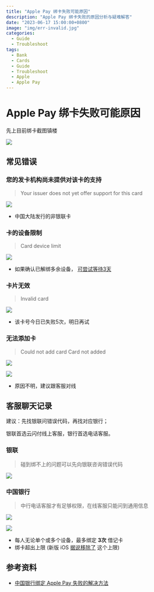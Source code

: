 ```yaml
---
title: "Apple Pay 绑卡失败可能原因"
description: "Apple Pay 绑卡失败的原因分析与疑难解答"
date: "2023-06-17 15:00:00+0800"
image: "img/err-invalid.jpg"
categories:
  - Guide
  - Troubleshoot
tags:
  - Bank
  - Cards
  - Guide
  - Troubleshoot
  - Apple
  - Apple Pay
---
```


# Apple Pay 绑卡失败可能原因

先上目前绑卡截图镇楼

![](img/apple-wallet.jpg)

## 常见错误

### 您的发卡机构尚未提供对该卡的支持

> Your issuer does not yet offer support for this card

![](img/err-not-support.jpg)

* 中国大陆发行的非银联卡

### 卡的设备限制

> Card device limit

![](img/err-limit.jpg)

* 如果确认已解绑多余设备， [可尝试等待3天](https://discussionschinese.apple.com/thread/253116288?answerId=255886195322#255886195322)

### 卡片无效

> Invalid card

![](img/err-invalid.jpg)

* 该卡号今日已失败5次，明日再试

### 无法添加卡

> Could not add card
> Card not added

![](img/err-could-not-add.jpg)

![](img/err-not-added.jpg)

* 原因不明，建议跟客服对线

## 客服聊天记录

建议：先找银联问错误代码，再找对应银行；

银联首选云闪付线上客服，银行首选电话客服。

### 银联

> 碰到绑不上的问题可以先向银联咨询错误代码

![](img/chat-up-agent.jpg)

### 中国银行

> 中行电话客服才有足够权限，在线客服只能问到通用信息

![](img/chat-boc-bot.jpg)

![](img/chat-boc-agent.jpg)

* 每人无论单个或多个设备，最多绑定 **3次** 借记卡
* 绑卡超出上限 (新版 iOS [据说移除了](https://t.me/DocOfCard/2019) 这个上限)

## 参考资料

* [中国银行绑定 Apple Pay 失败的解决方法](https://www.jimmytian.com/archives/solve-apple-pay-cant-add-boc-card.html)
